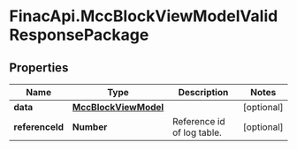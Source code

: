 # FinacApi.MccBlockViewModelValidResponsePackage

## Properties
Name | Type | Description | Notes
------------ | ------------- | ------------- | -------------
**data** | [**MccBlockViewModel**](MccBlockViewModel.md) |  | [optional] 
**referenceId** | **Number** | Reference id of log table. | [optional] 
